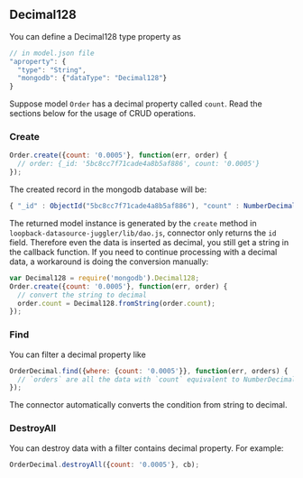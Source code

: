 ## Decimal128

You can define a Decimal128 type property as

```js
// in model.json file
"aproperty": {
  "type": "String",
  "mongodb": {"dataType": "Decimal128"}
}
```

Suppose model `Order` has a decimal property called `count`. Read the sections below for the usage of CRUD operations.

### Create

```js
Order.create({count: '0.0005'}, function(err, order) {
  // order: {_id: '5bc8cc7f71cade4a8b5af886', count: '0.0005'}
});
```
The created record in the mongodb database will be:

```js
{ "_id" : ObjectId("5bc8cc7f71cade4a8b5af886"), "count" : NumberDecimal("0.0005") }
```

The returned model instance is generated by the `create` method in `loopback-datasource-juggler/lib/dao.js`, connector only
returns the `id` field. Therefore even the data is inserted as decimal, you still get a string in the callback function.
If you need to continue processing with a decimal data, a workaround is doing the conversion manually:

```js
var Decimal128 = require('mongodb').Decimal128;
Order.create({count: '0.0005'}, function(err, order) {
  // convert the string to decimal
  order.count = Decimal128.fromString(order.count);
});
```

### Find

You can filter a decimal property like

```js
OrderDecimal.find({where: {count: '0.0005'}}, function(err, orders) {
  // `orders` are all the data with `count` equivalent to NumberDecimal("0.0005")
});
```

The connector automatically converts the condition from string to decimal.


### DestroyAll

You can destroy data with a filter contains decimal property. For example:

```js
OrderDecimal.destroyAll({count: '0.0005'}, cb);
```